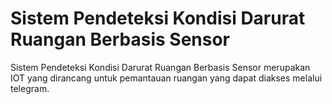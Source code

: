 # Sistem Pendeteksi Kondisi Darurat Ruangan Berbasis Sensor
Sistem Pendeteksi Kondisi Darurat Ruangan Berbasis Sensor merupakan IOT yang dirancang untuk pemantauan ruangan yang dapat diakses melalui telegram.
